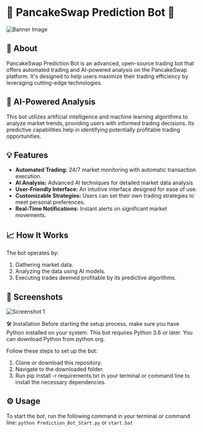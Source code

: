 # 🥞 PancakeSwap Prediction Bot 🥞

![Banner Image](https://img001.prntscr.com/file/img001/bbkBUgGORFyzifwW13BVMw.png)

## 🚀 About
PancakeSwap Prediction Bot is an advanced, open-source trading bot that offers automated trading and AI-powered analysis on the PancakeSwap platform. It's designed to help users maximize their trading efficiency by leveraging cutting-edge technologies.

## 🧠 AI-Powered Analysis
This bot utilizes artificial intelligence and machine learning algorithms to analyze market trends, providing users with informed trading decisions. Its predictive capabilities help in identifying potentially profitable trading opportunities.

## 💡 Features
- **Automated Trading:** 24/7 market monitoring with automatic transaction execution.
- **AI Analysis:** Advanced AI techniques for detailed market data analysis.
- **User-Friendly Interface:** An intuitive interface designed for ease of use.
- **Customizable Strategies:** Users can set their own trading strategies to meet personal preferences.
- **Real-Time Notifications:** Instant alerts on significant market movements.

## 📈 How It Works
The bot operates by:
1. Gathering market data.
2. Analyzing the data using AI models.
3. Executing trades deemed profitable by its predictive algorithms.

## 📸 Screenshots
![Screenshot 1](https://img001.prntscr.com/file/img001/ptMUAPBZRwCCK4fHI7cnuQ.png)

🛠 Installation
Before starting the setup process, make sure you have Python installed on your system. This bot requires Python 3.6 or later. You can download Python from python.org.

Follow these steps to set up the bot:

1. Clone or download this repository.
2. Navigate to the downloaded folder.
3. Run pip install -r requirements.txt in your terminal or command line to install the necessary dependencies.

## ⚙️ Usage
To start the bot, run the following command in your terminal or command line:
`python Prediction_Bot_Start.py` or `start.bat`
